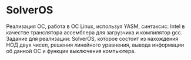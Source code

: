 # SolverOS
Реализация ОС, работа в ОС Linux, используя YASM, синтаксис: Intel в качестве транслятора ассемблера для загрузчика и компилятор gcc. Задание для реализации: SolverOS, которое состоит из нахождения НОД двух чисел, решения линейного уравнения, вывода информации об данной ОС и функции выключения компьютера.
